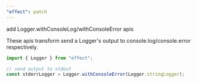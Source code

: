 ```yaml
---
"effect": patch
---
```


add Logger.withConsoleLog/withConsoleError apis

These apis transform send a Logger's output to console.log/console.error respectively.

```ts
import { Logger } from "effect";

// send output to stdout
const stderrLogger = Logger.withConsoleError(Logger.stringLogger);
```
